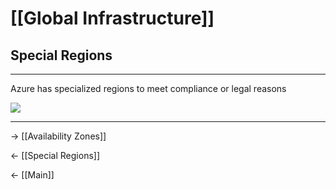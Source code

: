 # [[Global Infrastructure]]
## Special Regions

<hr>

Azure has specialized regions to meet compliance or legal reasons

![](https://lh4.googleusercontent.com/B_5ifUCSx-pW9xNMALTSh_lcWZmkdHhnumjdm3Hyia-PlDA1cg0w5peBFrH3N0srjGNJoXhu_nZjtqfFPK5xhp7lxZIPNMjNa0b-yZs5cSR1GLxqeLCpWnxFUA-lvuvAtLxbnFyfcI_rGr5edQ)

<hr>



-> [[Availability Zones]]

<- [[Special Regions]]

<- [[Main]]
